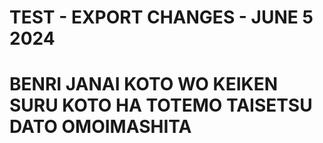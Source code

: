 # TEST - EXPORT CHANGES - JUNE 5 2024

# BENRI JANAI KOTO WO KEIKEN SURU KOTO HA TOTEMO TAISETSU DATO OMOIMASHITA